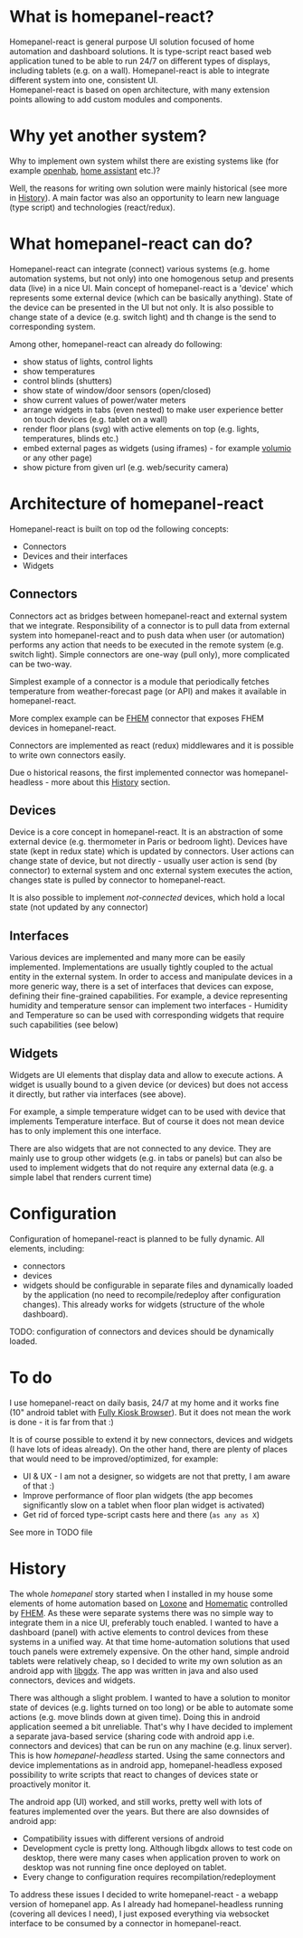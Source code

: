 # What is homepanel-react?

Homepanel-react is general purpose UI solution focused of home automation and dashboard solutions. 
It is type-script react based web application tuned to be able to run 24/7 on different types of displays, including tablets 
(e.g. on a wall). Homepanel-react is able to integrate different system into one, consistent UI.  
Homepanel-react is based on open architecture, with many extension points allowing to add custom modules and components.

# Why yet another system?

Why to implement own system whilst there are existing systems like (for example [openhab](https://www.openhab.org/), [home assistant](https://www.home-assistant.io/) etc.)? 

Well, the reasons for writing own solution were mainly historical (see more in [History](#History)). A main factor was also an opportunity to learn new language (type script) and technologies (react/redux). 


# What homepanel-react can do?
Homepanel-react can integrate (connect) various systems (e.g. home automation systems, but not only) into one homogenous setup and presents data (live) in a nice UI. Main concept of homepanel-react is a 'device' which represents some external device (which can be basically anything). State of the device can be presented in the UI but not only. It is also possible to change state of a device (e.g. switch light) and th change is the send to corresponding system.  

Among other, homepanel-react can already do following:
- show status of lights, control lights 
- show temperatures 
- control blinds (shutters)
- show state of window/door sensors (open/closed)
- show current values of power/water meters 
- arrange widgets in tabs (even nested) to make user experience better on touch devices (e.g. tablet on a wall)
- render floor plans (svg) with active elements on top (e.g. lights, temperatures, blinds etc.)
- embed external pages as widgets (using iframes) - for example [volumio](https://volumio.org/)  or any other page)
- show picture from given url (e.g. web/security camera)


# Architecture of homepanel-react

Homepanel-react is built on top od the following concepts: 
- Connectors
- Devices and their interfaces 
- Widgets  

## Connectors

Connectors act as bridges between homepanel-react and external system that we integrate. Responsibility of a connector is to pull data from external system into homepanel-react and to push data when user (or automation) performs any action that needs to be executed in the remote system (e.g. switch light). Simple connectors are one-way (pull only), more complicated can be two-way. 

Simplest example of a connector is a module that periodically fetches temperature from weather-forecast page (or API) and makes it available in homepanel-react.  

More complex example can be [FHEM](https://fhem.de/) connector that exposes FHEM devices in homepanel-react.

Connectors are implemented as react (redux) middlewares and it is possible to write own connectors easily. 

Due o historical reasons, the first implemented connector was homepanel-headless - more about this [History](#History) section. 

## Devices
Device is a core concept in homepanel-react. It is an abstraction of some external device (e.g. thermometer in Paris or bedroom light). Devices have state (kept in redux state) which is updated by connectors. User actions can change state of device, but not directly - usually user action is send (by connector) to external system and onc external system executes the action, changes state is pulled by connector to homepanel-react.   

It is also possible to implement *not-connected* devices, which hold a local state (not updated by any connector)

## Interfaces

Various devices are implemented and many more can be easily implemented. Implementations are usually tightly coupled to the actual entity in the external system. In order to access and manipulate devices in a more generic way, there is a set of interfaces that devices can expose, defining their fine-grained capabilities. For example, a device representing humidity and temperature sensor can implement two interfaces - Humidity and Temperature so can be used with corresponding widgets that require such capabilities (see below)


## Widgets
Widgets are UI elements that display data and allow to execute actions. A widget is usually bound to a given device (or devices) but does not access it directly, but rather via interfaces (see above). 

For example, a simple temperature widget can to be used with device that implements Temperature interface. But of course it does not mean device has  to only implement this one interface.     

There are also widgets that are not connected to any device. They are mainly use to group other widgets (e.g. in tabs or panels) but can also be used to implement widgets that do not require any external data (e.g. a simple label that renders current time) 

# Configuration 

Configuration of homepanel-react is planned to be fully dynamic. All elements, including: 
- connectors
- devices 
- widgets
should be configurable in separate files and dynamically loaded by the application (no need to recompile/redeploy after configuration changes). 
This already works for widgets (structure of the whole dashboard). 

TODO: configuration of connectors and devices should be dynamically loaded. 

# To do 
I use homepanel-react on daily basis, 24/7 at my home and it works fine (10" android tablet with [Fully Kiosk Browser](https://play.google.com/store/apps/details?id=de.ozerov.fully)).
But it does not mean the work is done - it is far from that :) 

It is of course possible to extend it by new connectors, devices and widgets (I have lots of ideas already). On the other hand, there are plenty of places that would need to be improved/optimized, for example: 
- UI & UX - I am not a designer, so widgets are not that pretty, I am aware of that :)
- Improve performance of floor plan widgets (the app becomes significantly slow on a tablet when floor plan widget is activated)
- Get rid of forced type-script casts here and there (`as any as X`)

See more in TODO file 

# History
The whole *homepanel* story started when I installed in my house some elements of home automation based on [Loxone](https://www.loxone.com) and [Homematic](https://www.eq-3.com/products/homematic.html) controlled by [FHEM](https://fhem.de/). As these were separate systems there was no simple way to integrate them in a nice UI, preferably touch enabled. I wanted to have a dashboard (panel) with active elements to control devices from these systems in a unified way. 
At that time home-automation solutions that used touch panels were extremely expensive.
On the other hand, simple android tablets were relatively cheap, so I decided to write my own solution as an android app with [libgdx](https://libgdx.badlogicgames.com/).
The app was written in java and also used connectors, devices and widgets. 

There was although a slight problem. I wanted to have a solution to monitor state of devices (e.g. lights turned on too long) or be able to automate some actions (e.g. move blinds down at given time). Doing this in android application seemed a bit unreliable. 
That's why I have decided to implement a separate java-based service (sharing code with android app i.e. connectors and devices) that can be run on any machine (e.g. linux server).
This is how *homepanel-headless* started. Using the same connectors and device implementations as in android app, homepanel-headless exposed possibility to write scripts that react to changes of devices state or proactively monitor it.  


The android app (UI) worked, and still works, pretty well with lots of features implemented over the years. But there are also downsides of android app: 
- Compatibility issues with different versions of android 
- Development cycle is pretty long. Although libgdx allows to test code on desktop, there were many cases when application proven to work on desktop was not running fine once deployed on tablet.
- Every change to configuration requires recompilation/redeployment  

To address these issues I decided to write homepanel-react - a webapp version of homepanel app. As I already had homepanel-headless running (covering all devices I need), I just exposed everything via websocket interface to be consumed by a connector in homepanel-react.